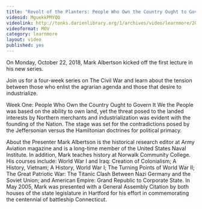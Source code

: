 ```yaml
---
title: "Revolt of the Planters: People Who Own the Country Ought to Govern It"
videoid: MguekkPMYQQ
videolink: http://tonks.darienlibrary.org/1/archives/video/learnmore/20181022_revolt_of_the_planters.mov
videoformat: MOV
category: learnmore
layout: video
published: yes
---
```


On Monday, October 22, 2018, Mark Albertson kicked off the first lecture in his new series. 

Join us for a four-week series on The Civil War and learn about the tension between those who enlist the agrarian agenda and those that desire to industrialize.

Week One: People Who Own the Country Ought to Govern It
We the People was based on the ability to own land, yet the threat posed to the landed interests by Northern merchants and industrialization was evident with the founding of the Nation. The stage was set for the contradictions posed by the Jeffersonian versus the Hamiltonian doctrines for political primacy.

About the Presenter
Mark Albertson is the historical research editor at Army Aviation magazine and is a long-time member of the United States Naval Institute. In addition, Mark teaches history at Norwalk Community College. His courses include: World War I and Iraq: Creation of Colonialism; A History, Vietnam; A History, World War I; The Turning Points of World War II; The Great Patriotic War: The Titanic Clash Between Nazi Germany and the Soviet Union; and American Empire: Grand Republic to Corporate State. In May 2005, Mark was presented with a General Assembly Citation by both houses of the state legislature in Hartford for his effort in commemorating the centennial of battleship Connecticut.